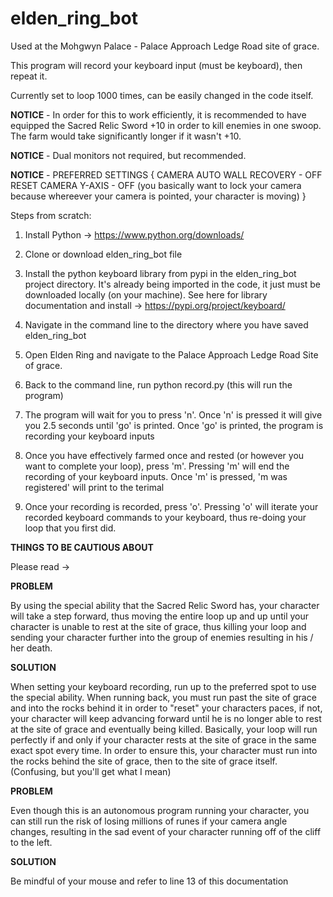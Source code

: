 # elden_ring_bot

Used at the Mohgwyn Palace - Palace Approach Ledge Road site of grace.

This program will record your keyboard input (must be keyboard), then repeat it.

Currently set to loop 1000 times, can be easily changed in the code itself.

**NOTICE** - In order for this to work efficiently, it is recommended to have equipped the Sacred Relic Sword +10 in order to kill enemies in one swoop. The farm would take significantly longer if it wasn't +10.

**NOTICE** - Dual monitors not required, but recommended.

**NOTICE** - PREFERRED SETTINGS {
  CAMERA AUTO WALL RECOVERY - OFF
  RESET CAMERA Y-AXIS - OFF
  (you basically want to lock your camera because whereever your camera is pointed, your character is moving)
}

Steps from scratch:

1. Install Python -> https://www.python.org/downloads/

2. Clone or download elden_ring_bot file

3. Install the python keyboard library from pypi in the elden_ring_bot project directory. It's already being imported in the code, it just must be downloaded locally (on your machine). See here for library documentation and install -> https://pypi.org/project/keyboard/

4. Navigate in the command line to the directory where you have saved elden_ring_bot

5. Open Elden Ring and navigate to the Palace Approach Ledge Road Site of grace. 

6. Back to the command line, run python record.py (this will run the program)

7. The program will wait for you to press 'n'. Once 'n' is pressed it will give you 2.5 seconds until 'go' is printed. Once 'go' is printed, the program is recording your keyboard inputs

8. Once you have effectively farmed once and rested (or however you want to complete your loop), press 'm'. Pressing 'm' will end the recording of your keyboard inputs. Once 'm' is pressed, 'm was registered' will print to the terimal

9. Once your recording is recorded, press 'o'. Pressing 'o' will iterate your recorded keyboard commands to your keyboard, thus re-doing your loop that you first did. 

**THINGS TO BE CAUTIOUS ABOUT**

Please read -> 

**PROBLEM**

By using the special ability that the Sacred Relic Sword has, your character will take a step forward, thus moving the entire loop up and up until your character is unable to rest at the site of grace, thus killing your loop and sending your character further into the group of enemies resulting in his / her death. 

**SOLUTION**

When setting your keyboard recording, run up to the preferred spot to use the special ability. When running back, you must run past the site of grace and into the rocks behind it in order to "reset" your characters paces, if not, your character will keep advancing forward until he is no longer able to rest at the site of grace and eventually being killed. Basically, your loop will run perfectly if and only if your character rests at the site of grace in the same exact spot every time. In order to ensure this, your character must run into the rocks behind the site of grace, then to the site of grace itself. (Confusing, but you'll get what I mean)

**PROBLEM**

Even though this is an autonomous program running your character, you can still run the risk of losing millions of runes if your camera angle changes, resulting in the sad event of your character running off of the cliff to the left. 

**SOLUTION**

Be mindful of your mouse and refer to line 13 of this documentation
